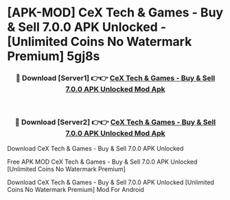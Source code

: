 # [APK-MOD] CeX  Tech & Games - Buy & Sell 7.0.0 APK Unlocked - [Unlimited Coins No Watermark Premium] 5gj8s



<div align="center">
<h3>🔴 Download [Server1] 👉👉 <a href="https://momento.my/?title=CeX__Tech_&_Games_-_Buy_&_Sell_7.0.0_APK_Unlocked">CeX  Tech & Games - Buy & Sell 7.0.0 APK Unlocked Mod Apk</a></h3><br>

<h3>🔴 Download [Server2] 👉👉 <a href="https://momento.my/?title=CeX__Tech_&_Games_-_Buy_&_Sell_7.0.0_APK_Unlocked">CeX  Tech & Games - Buy & Sell 7.0.0 APK Unlocked Mod Apk</a></h3>
</div>



Download CeX  Tech & Games - Buy & Sell 7.0.0 APK Unlocked 

Free APK MOD CeX  Tech & Games - Buy & Sell 7.0.0 APK Unlocked [Unlimited Coins No Watermark Premium]

Download CeX  Tech & Games - Buy & Sell 7.0.0 APK Unlocked [Unlimited Coins No Watermark Premium] Mod For Android
